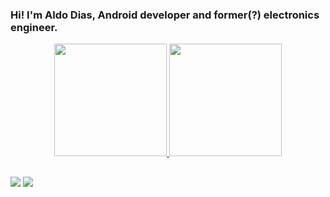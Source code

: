 ### Hi! I'm Aldo Dias, Android developer and former(?) electronics engineer.

<div align="center">
  <a href="https://github.com/aldomddev">
  <img height="180em" src="https://github-readme-stats.vercel.app/api?username=aldomddev&show_icons=true&theme=dracula&include_all_commits=true&count_private=true"/>
    
  <img height="180em" src="https://github-readme-stats.vercel.app/api/top-langs/?username=aldomddev&layout=compact&langs_count=3&theme=dracula"/>
</div>

  ##
  
  <div>
   <a href = "mailto:aldomddev@gmail.com"><img src="https://img.shields.io/badge/-Gmail-%23333?style=for-the-badge&logo=gmail&logoColor=white" target="_blank"></a>
  <a href="https://www.linkedin.com/in/aldo-magalhaes-dias/" target="_blank"><img src="https://img.shields.io/badge/-LinkedIn-%230077B5?style=for-the-badge&logo=linkedin&logoColor=white" target="_blank"></a> 
</div>
